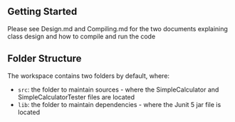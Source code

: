 ## Getting Started

Please see Design.md and Compiling.md for the two documents explaining class design and how to compile and run the code

## Folder Structure

The workspace contains two folders by default, where:

- `src`: the folder to maintain sources - where the SimpleCalculator and SimpleCalculatorTester files are located
- `lib`: the folder to maintain dependencies - where the Junit 5 jar file is located

